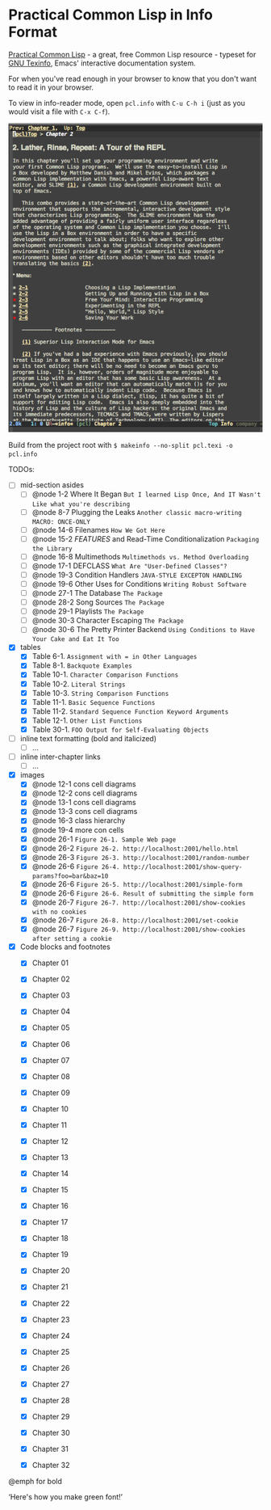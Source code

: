 # Practical Common Lisp in Info Format

[Practical Common Lisp](http://gigamonkeys.com/book/) - a great, free Common Lisp resource - typeset for [GNU Texinfo](https://www.gnu.org/software/texinfo/), Emacs' interactive documentation system.

For when you've read enough in your browser to know that you don't want to read it in your browser.

To view in info-reader mode, open `pcl.info` with `C-u C-h i` (just as you would visit a file with `C-x C-f`).

![How It Looks](./imgs/pcl-info-screenshot.png)

Build from the project root with `$ makeinfo --no-split pcl.texi -o pcl.info`

TODOs:
- [ ] mid-section asides
  - [ ] @node 1-2 Where It Began
    `But I learned Lisp Once, And IT Wasn't Like what you're describing`
  - [ ] @node 8-7 Plugging the Leaks
    `Another classic macro-writing MACRO: ONCE-ONLY`
  - [ ] @node 14-6 Filenames
    `How We Got Here`
  - [ ] @node 15-2 *FEATURES* and Read-Time Conditionalization
    `Packaging the Library`
  - [ ] @node 16-8 Multimethods
    `Multimethods vs. Method Overloading`
  - [ ] @node 17-1 DEFCLASS
    `What Are "User-Defined Classes"?`
  - [ ] @node 19-3 Condition Handlers
    `JAVA-STYLE EXCEPTON HANDLING`
  - [ ] @node 19-6 Other Uses for Conditions
    `Writing Robust Software`
  - [ ] @node 27-1 The Database
    `The Package`
  - [ ] @node 28-2 Song Sources
    `The Package`
  - [ ] @node 29-1 Playlists
    `The Package`
  - [ ] @node 30-3 Character Escaping
    `The Package`
  - [ ] @node 30-6 The Pretty Printer Backend
    `Using Conditions to Have Your Cake and Eat It Too`
- [X] tables
  - [X] Table 6-1.
    `Assignment with = in Other Languages`
  - [X] Table 8-1.
    `Backquote Examples`
  - [X] Table 10-1.
    `Character Comparison Functions`
  - [X] Table 10-2.
    `Literal Strings`
  - [X] Table 10-3.
    `String Comparison Functions`
  - [X] Table 11-1.
    `Basic Sequence Functions`
  - [X] Table 11-2.
    `Standard Sequence Function Keyword Arguments`
  - [X] Table 12-1.
    `Other List Functions`
  - [X] Table 30-1.
    `FOO Output for Self-Evaluating Objects`
- [ ] inline text formatting (bold and italicized)
  - [ ] ...
- [ ] inline inter-chapter links
  - [ ] ...
- [X] images
  - [X] @node 12-1 cons cell diagrams
  - [X] @node 12-2 cons cell diagrams
  - [X] @node 13-1 cons cell diagrams
  - [X] @node 13-3 cons cell diagrams
  - [X] @node 16-3 class hierarchy
  - [X] @node 19-4 more con cells
  - [X] @node 26-1 `Figure 26-1. Sample Web page`
  - [X] @node 26-2 `Figure 26-2. http://localhost:2001/hello.html`
  - [X] @node 26-3 `Figure 26-3. http://localhost:2001/random-number`
  - [X] @node 26-6 `Figure 26-4. http://localhost:2001/show-query-params?foo=bar&baz=10`
  - [X] @node 26-6 `Figure 26-5. http://localhost:2001/simple-form`
  - [X] @node 26-6 `Figure 26-6. Result of submitting the simple form`
  - [X] @node 26-7 `Figure 26-7. http://localhost:2001/show-cookies with no cookies`
  - [X] @node 26-7 `Figure 26-8. http://localhost:2001/set-cookie`
  - [X] @node 26-7 `Figure 26-9. http://localhost:2001/show-cookies after setting a cookie`
- [X] Code blocks and footnotes
  - [X] Chapter 01
  - [X] Chapter 02
  - [X] Chapter 03
  - [X] Chapter 04
  - [X] Chapter 05
  - [X] Chapter 06
  - [X] Chapter 07
  - [X] Chapter 08
  - [X] Chapter 09
  - [X] Chapter 10
  - [X] Chapter 11
  - [X] Chapter 12
  - [X] Chapter 13
  - [X] Chapter 14
  - [X] Chapter 15
  - [X] Chapter 16
  - [X] Chapter 17
  - [X] Chapter 18
  - [X] Chapter 19
  - [X] Chapter 20
  - [X] Chapter 21
  - [X] Chapter 22
  - [X] Chapter 23
  - [X] Chapter 24
  - [X] Chapter 25
  - [X] Chapter 26
  - [X] Chapter 27
  - [X] Chapter 28
  - [X] Chapter 29
  - [X] Chapter 30
  - [X] Chapter 31
  - [X] Chapter 32


@emph for bold

‘Here's how you make green font!’
